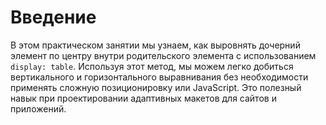 # Введение

В этом практическом занятии мы узнаем, как выровнять дочерний элемент по центру внутри родительского элемента с использованием `display: table`. Используя этот метод, мы можем легко добиться вертикального и горизонтального выравнивания без необходимости применять сложную позиционировку или JavaScript. Это полезный навык при проектировании адаптивных макетов для сайтов и приложений.
